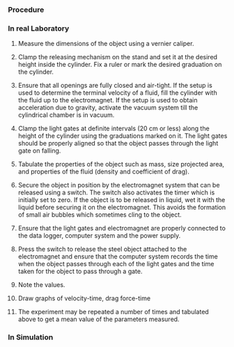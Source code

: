### Procedure

### In real Laboratory
1.	Measure the dimensions of the object using a vernier caliper.

2.	Clamp the releasing mechanism on the stand and set it at the desired height inside the cylinder. Fix a ruler or mark the desired graduation on the cylinder.

3.	Ensure that all openings are fully closed and air-tight. If the setup is used to determine the terminal velocity of a fluid, fill the cylinder with the fluid up to the electromagnet. If the setup is used to obtain acceleration due to gravity, activate the vacuum system till the cylindrical chamber is in vacuum.

4.	Clamp the light gates at definite intervals (20 cm or less) along the height of the cylinder using the graduations marked on it. The light gates should be properly aligned so that the object passes through the light gate on falling. 

5.	Tabulate the properties of the object such as mass, size projected area, and properties of the fluid (density and coefficient of drag). 

6.	Secure the object in position by the electromagnet system that can be released using a switch. The switch also activates the timer which is initially set to zero. If the object is to be released in liquid, wet it with the liquid before securing it on the electromagnet. This avoids the formation of small air bubbles which sometimes cling to the object.

7.	Ensure that the light gates and electromagnet are properly connected to the data logger, computer system and the power supply.

8.	Press the switch to release the steel object attached to the electromagnet and ensure that the computer system records the time when the object passes through each of the light gates and the time taken for the object to pass through a gate.

9. Note the values.

10.	Draw graphs of velocity-time, drag force-time

11.	The experiment may be repeated a number of times and tabulated above to get a mean value of the parameters measured. 

### In Simulation
